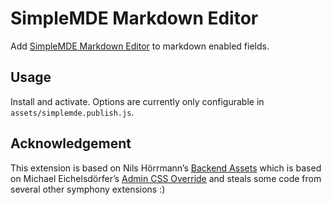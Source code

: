 # SimpleMDE Markdown Editor

Add [SimpleMDE Markdown Editor](https://github.com/NextStepWebs/simplemde-markdown-editor/) to markdown enabled fields.

## Usage

Install and activate. Options are currently only configurable in `assets/simplemde.publish.js`. 

## Acknowledgement

This extension is based on Nils Hörrmann’s [Backend Assets](https://github.com/symphonists/backend_assets) which is based on Michael Eichelsdörfer’s [Admin CSS Override](https://github.com/michael-e/admin_css_override) and steals some code from several other symphony extensions :)

